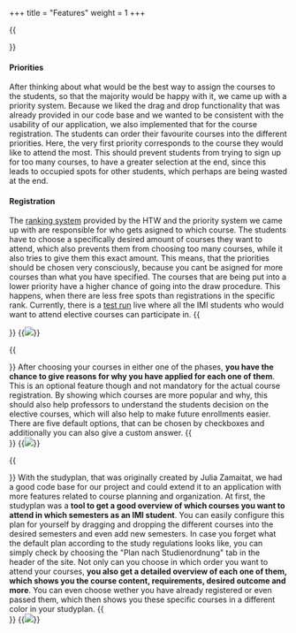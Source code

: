 +++
title = "Features"
weight = 1
+++

{{<section title="Elective course registration">}}
#### Priorities
After thinking about what would be the best way to assign the courses to the students, so that the majority would be happy with it, we came up with a priority system. Because we liked the drag and drop functionality that was already provided in our code base and we wanted to be consistent with the usability of our application, we also implemented that for the course registration. The students can order their favourite courses into the different priorities. Here, the very first priority corresponds to the course they would like to attend the most. This should prevent students from trying to sign up for too many courses, to have a greater selection at the end, since this leads to occupied spots for other students, which perhaps are being wasted at the end. 

#### Registration
The [ranking system](https://www.htw-berlin.de/studium/studienorganisation/kursbelegung/) provided by the HTW and the priority system we came up with are responsible for who gets asigned to which course. The students have to choose a specifically desired amount of courses they want to attend, which also prevents them from choosing too many courses, while it also tries to give them this exact amount. This means, that the priorities should be chosen very consciously, because you cant be asigned for more courses than what you have specified. The courses that are being put into a lower priority have a higher chance of going into the draw procedure. This happens, when there are less free spots than registrations in the specific rank. Currently, there is a [test run](https://studyplan.f4.htw-berlin.de) live where all the IMI students who would want to attend elective courses can participate in.
{{</section>}}
{{<image src="CourseSelection.png">}}

{{<section title="Survey">}}
After choosing your courses in either one of the phases, **you have the chance to give reasons for why you have applied for each one of them**. This is an optional feature though and not mandatory for the actual course registration. By showing which courses are more popular and why, this should also help professors to understand the students decision on the elective courses, which will also help to make future enrollments easier. There are five default options, that can be chosen by checkboxes and additionally you can also give a custom answer.
{{</section>}}
{{<image src="Survey.png">}}

{{<section title="Organizing semesters">}}
With the studyplan, that was originally created by Julia Zamaitat, we had a good code base for our project and could extend it to an application with more features related to course planning and organization. At first, the studyplan was a **tool to get a good overview of which courses you want to attend in which semesters as an IMI student**. You can easily configure this plan for yourself by dragging and dropping the different courses into the desired semesters and even add new semesters. In case you forget what the default plan according to the study regulations looks like, you can simply check by choosing the "Plan nach Studienordnung" tab in the header of the site. Not only can you choose in which order you want to attend your courses, **you also get a detailed overview of each one of them, which shows you the course content, requirements, desired outcome and more**. You can even choose wether you have already registered or even passed them, which then shows you these specific courses in a different color in your studyplan. 
{{</section>}}
{{<image src="studyplan.png">}}